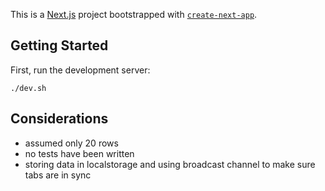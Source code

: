 This is a [Next.js](https://nextjs.org) project bootstrapped with [`create-next-app`](https://nextjs.org/docs/app/api-reference/cli/create-next-app).

## Getting Started

First, run the development server:

```
./dev.sh
```

## Considerations

- assumed only 20 rows
- no tests have been written
- storing data in localstorage and using broadcast channel to make sure tabs are in sync
